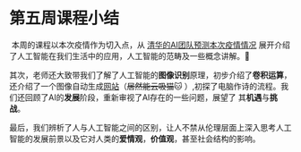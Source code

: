 # 第五周课程小结

​      本周的课程以本次疫情作为切入点，从 [清华的AI团队预测本次疫情情况][id] 展开介绍了人工智能在我们生活中的应用，人工智能的范畴及一些概念讲解。:robot:

​       其次，老师还大致带我们了解了人工智能的**图像识别**原理，初步介绍了**卷积运算**，还介绍了一个图像自动生成[网站][pic]（~~居然能云吸猫~~:cat: ）,初探了电脑作诗的流程。我们还回顾了AI的**发展**阶段，重新审视了AI存在的一些问题，展望了 其**机遇**与**挑战**。

​      最后，我们辨析了人与人工智能之间的区别，让人不禁从伦理层面上深入思考人工智能的发展前景以及它对人类的**爱情观**，**价值观**，甚至社会结构的影响。













[id]: https://www.sohu.com/a/371129809_670603
[pic]:https://thiscatdoesnotexist.com/

